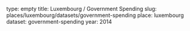 type: empty
title: Luxembourg / Government Spending
slug: places/luxembourg/datasets/government-spending
place: luxembourg
dataset: government-spending
year: 2014

